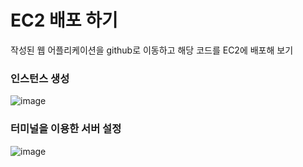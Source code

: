 # EC2 배포 하기

작성된 웹 어플리케이션을 github로 이동하고 해당 코드를 EC2에 배포해 보기

### 인스턴스 생성

![image](https://github.com/user-attachments/assets/ec898ee7-b6dc-427a-96b5-76e5472ff3f9)

### 터미널을 이용한 서버 설정

![image](https://github.com/user-attachments/assets/266e1e2a-fc79-400a-bc34-6e965dddf789)
